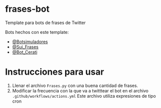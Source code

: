 
# frases-bot
Template para bots de frases de Twitter

Bots hechos con este template:
* [@Botsimuladores](x.com/botsimuladores)
* [@Sui_Frases](x.com/sui_frases)
* [@Bot_Cerati](x.com/bot_cerati)

# Instrucciones para usar
1. Llenar el archivo ```Frases.py``` con una buena cantidad de frases.
2. Modificar la frecuencia con la que va  a twitttear el bot en el archivo ```.github/workflows/actions.yml```
Este archivo utiliza expresiones de tipo cron
